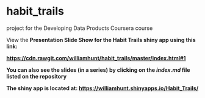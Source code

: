 # habit_trails

project for the Developing Data Products Coursera course

View the <b>Presentation Slide Show<b> for the <b>Habit Trails<b> shiny app using this link:

https://cdn.rawgit.com/williamhunt/habit_trails/master/index.html#1

You can also see the slides (in a series) by clicking on the *index.md* file listed on the repository

The shiny app is located at: 
https://williamhunt.shinyapps.io/Habit_Trails/
